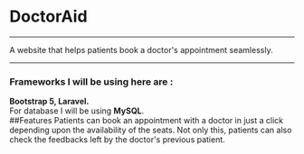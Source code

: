 # DoctorAid
___
A website that helps patients book a doctor's appointment seamlessly.
___
### Frameworks I will be using here are :
**Bootstrap 5, Laravel.** 
<br>
For database I will be using **MySQL**.
<br>
##Features
Patients can book an appointment with a doctor in just a click depending upon the availability of the seats. Not only this, patients can also check the feedbacks left by the doctor's previous patient. 
